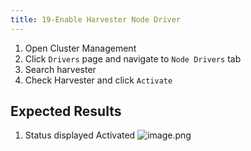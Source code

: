 ```yaml
---
title: 19-Enable Harvester Node Driver	
---
```

1. Open Cluster Management
2. Click `Drivers` page and navigate to `Node Drivers` tab
3. Search harvester
4. Check Harvester and click `Activate`

## Expected Results
1. Status displayed Activated
![image.png](https://images.zenhubusercontent.com/61519853321ea20d65443929/59f92871-6ce8-43d5-a0ae-d08e3ae2dc18)